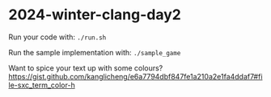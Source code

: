 # 2024-winter-clang-day2
Run your code with:
`./run.sh`

Run the sample implementation with:
`./sample_game`

Want to spice your text up with some colours?
https://gist.github.com/kanglicheng/e6a7794dbf847fe1a210a2e1fa4ddaf7#file-sxc_term_color-h